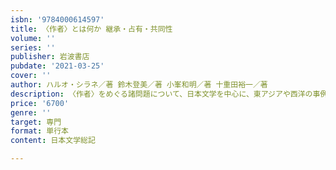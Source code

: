 ```yaml
---
isbn: '9784000614597'
title: 〈作者〉とは何か 継承・占有・共同性
volume: ''
series: ''
publisher: 岩波書店
pubdate: '2021-03-25'
cover: ''
author: ハルオ・シラネ／著 鈴木登美／著 小峯和明／著 十重田裕一／著
description: 〈作者〉をめぐる諸問題について、日本文学を中心に、東アジアや西洋の事例を含めて幅広く考察する。
price: '6700'
genre: ''
target: 専門
format: 単行本
content: 日本文学総記

---
```

